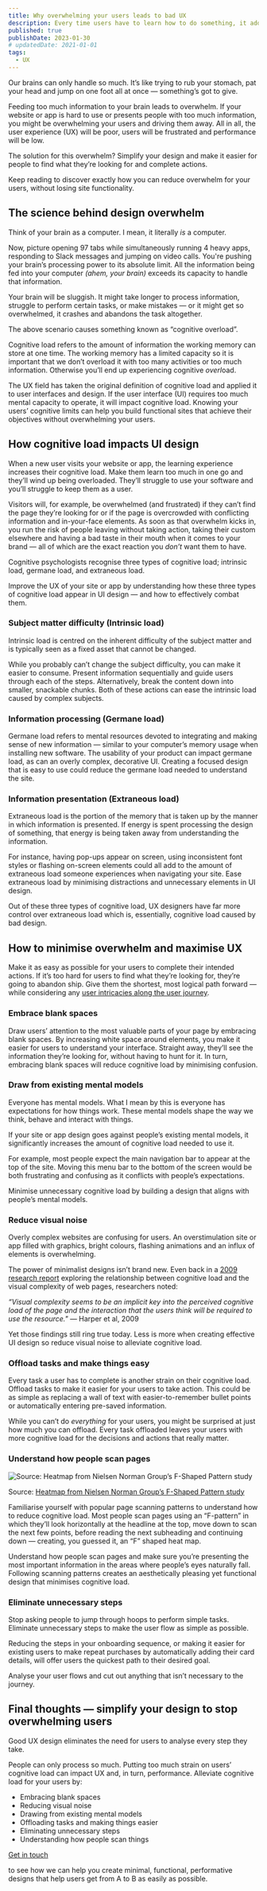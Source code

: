 ```yaml
---
title: Why overwhelming your users leads to bad UX
description: Every time users have to learn how to do something, it adds to their cognitive load. Learn how to simplify UI design to reduce cognitive load and improve UX.
published: true
publishDate: 2023-01-30
# updatedDate: 2021-01-01
tags:
  - UX
---
```


Our brains can only handle so much. It’s like trying to rub your stomach, pat your head and jump on one foot all at once — something’s got to give.

Feeding too much information to your brain leads to overwhelm. If your website or app is hard to use or presents people with too much information, you might be overwhelming your users and driving them away. All in all, the user experience (UX) will be poor, users will be frustrated and performance will be low.

The solution for this overwhelm? Simplify your design and make it easier for people to find what they’re looking for and complete actions.

Keep reading to discover exactly how you can reduce overwhelm for your users, without losing site functionality.

## **The science behind design overwhelm**

Think of your brain as a computer. I mean, it literally _is_ a computer.

Now, picture opening 97 tabs while simultaneously running 4 heavy apps, responding to Slack messages and jumping on video calls. You're pushing your brain’s processing power to its absolute limit. All the information being fed into your computer _(ahem, your brain)_ exceeds its capacity to handle that information.

Your brain will be sluggish. It might take longer to process information, struggle to perform certain tasks, or make mistakes — or it might get so overwhelmed, it crashes and abandons the task altogether.

The above scenario causes something known as “cognitive overload”.

Cognitive load refers to the amount of information the working memory can store at one time. The working memory has a limited capacity so it is important that we don’t overload it with too many activities or too much information. Otherwise you’ll end up experiencing cognitive *overl*oad.

The UX field has taken the original definition of cognitive load and applied it to user interfaces and design. If the user interface (UI) requires too much mental capacity to operate, it will impact cognitive load. Knowing your users’ cognitive limits can help you build functional sites that achieve their objectives without overwhelming your users.

## **How cognitive load impacts UI design**

When a new user visits your website or app, the learning experience increases their cognitive load. Make them learn too much in one go and they’ll wind up being overloaded. They’ll struggle to use your software and you’ll struggle to keep them as a user.

Visitors will, for example, be overwhelmed (and frustrated) if they can’t find the page they’re looking for or if the page is overcrowded with conflicting information and in-your-face elements. As soon as that overwhelm kicks in, you run the risk of people leaving without taking action, taking their custom elsewhere and having a bad taste in their mouth when it comes to your brand — all of which are the exact reaction you _don’t_ want them to have.

Cognitive psychologists recognise three types of cognitive load; intrinsic load, germane load, and extraneous load.

Improve the UX of your site or app by understanding how these three types of cognitive load appear in UI design — and how to effectively combat them.

### Subject matter difficulty (Intrinsic load)

Intrinsic load is centred on the inherent difficulty of the subject matter and is typically seen as a fixed asset that cannot be changed.

While you probably can’t change the subject difficulty, you can make it easier to consume. Present information sequentially and guide users through each of the steps. Alternatively, break the content down into smaller, snackable chunks. Both of these actions can ease the intrinsic load caused by complex subjects.

### Information processing (Germane load)

Germane load refers to mental resources devoted to integrating and making sense of new information — similar to your computer’s memory usage when installing new software. The usability of your product can impact germane load, as can an overly complex, decorative UI. Creating a focused design that is easy to use could reduce the germane load needed to understand the site.

### Information presentation (Extraneous load)

Extraneous load is the portion of the memory that is taken up by the manner in which information is presented. If energy is spent processing the design of something, that energy is being taken away from understanding the information.

For instance, having pop-ups appear on screen, using inconsistent font styles or flashing on-screen elements could all add to the amount of extraneous load someone experiences when navigating your site. Ease extraneous load by minimising distractions and unnecessary elements in UI design.

Out of these three types of cognitive load, UX designers have far more control over extraneous load which is, essentially, cognitive load caused by bad design.

## **How to minimise overwhelm and maximise UX**

Make it as easy as possible for your users to complete their intended actions. If it’s too hard for users to find what they’re looking for, they’re going to abandon ship. Give them the shortest, most logical path forward — while considering any [user intricacies along the user journey](https://skyward.digital/blog/improve-ux-with-user-journey-mapping).

### **Embrace blank spaces**

Draw users’ attention to the most valuable parts of your page by embracing blank spaces. By increasing white space around elements, you make it easier for users to understand your interface. Straight away, they’ll see the information they’re looking for, without having to hunt for it. In turn, embracing blank spaces will reduce cognitive load by minimising confusion.

### **Draw from existing mental models**

Everyone has mental models. What I mean by this is everyone has expectations for how things work. These mental models shape the way we think, behave and interact with things.

If your site or app design goes against people’s existing mental models, it significantly increases the amount of cognitive load needed to use it.

For example, most people expect the main navigation bar to appear at the top of the site. Moving this menu bar to the bottom of the screen would be both frustrating and confusing as it conflicts with people’s expectations.

Minimise unnecessary cognitive load by building a design that aligns with people’s mental models.

### **Reduce visual noise**

Overly complex websites are confusing for users. An overstimulation site or app filled with graphics, bright colours, flashing animations and an influx of elements is overwhelming.

The power of minimalist designs isn’t brand new. Even back in a [2009 research report](https://www.researchgate.net/publication/220245084_Toward_a_Definition_of_Visual_Complexity_as_an_Implicit_Measure_of_Cognitive_Load) exploring the relationship between cognitive load and the visual complexity of web pages, researchers noted:

_“Visual complexity seems to be an implicit key into the perceived cognitive load of the page and the interaction that the users think will be required to use the resource."_ — Harper et al, 2009

Yet those findings still ring true today. Less is more when creating effective UI design so reduce visual noise to alleviate cognitive load.

### **Offload tasks and make things easy**

Every task a user has to complete is another strain on their cognitive load. Offload tasks to make it easier for your users to take action. This could be as simple as replacing a wall of text with easier-to-remember bullet points or automatically entering pre-saved information.

While you can’t do _everything_ for your users, you might be surprised at just how much you can offload. Every task offloaded leaves your users with more cognitive load for the decisions and actions that really matter.

### **Understand how people scan pages**

![Source: [Heatmap from Nielsen Norman Group’s F-Shaped Pattern study](https://www.nngroup.com/articles/f-shaped-pattern-reading-web-content/)](https://s3-us-west-2.amazonaws.com/secure.notion-static.com/0fd4b501-d97e-42a8-817a-fc6b07589b76/Heatmaps-from-Nielsens-15-study-showing-the-F-shape-pattern-for-Reading-Web-content.png)

Source: [Heatmap from Nielsen Norman Group’s F-Shaped Pattern study](https://www.nngroup.com/articles/f-shaped-pattern-reading-web-content/)

Familiarise yourself with popular page scanning patterns to understand how to reduce cognitive load. Most people scan pages using an “F-pattern” in which they’ll look horizontally at the headline at the top, move down to scan the next few points, before reading the next subheading and continuing down — creating, you guessed it, an “F” shaped heat map.

Understand how people scan pages and make sure you’re presenting the most important information in the areas where people’s eyes naturally fall. Following scanning patterns creates an aesthetically pleasing yet functional design that minimises cognitive load.

### **Eliminate unnecessary steps**

Stop asking people to jump through hoops to perform simple tasks. Eliminate unnecessary steps to make the user flow as simple as possible.

Reducing the steps in your onboarding sequence, or making it easier for existing users to make repeat purchases by automatically adding their card details, will offer users the quickest path to their desired goal.

Analyse your user flows and cut out anything that isn’t necessary to the journey.

## **Final thoughts — simplify your design to stop overwhelming users**

Good UX design eliminates the need for users to analyse every step they take.

People can only process so much. Putting too much strain on users’ cognitive load can impact UX and, in turn, performance. Alleviate cognitive load for your users by:

- Embracing blank spaces
- Reducing visual noise
- Drawing from existing mental models
- Offloading tasks and making things easier
- Eliminating unnecessary steps
- Understanding how people scan things

[Get in touch](https://skyward.digital/contact)

to see how we can help you create minimal, functional, performative designs that help users get from A to B as easily as possible.
